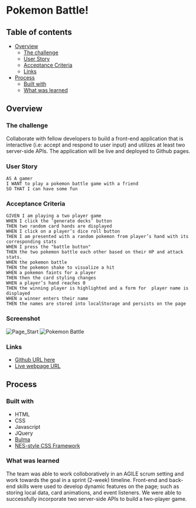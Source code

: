 # Pokemon Battle!

## Table of contents

- [Overview](#overview)
  - [The challenge](#the-challenge)
  - [User Story](#user-story)
  - [Acceptance Criteria](#acceptance-criteria)
  - [Links](#links)
- [Process](#process)
  - [Built with](#built-with)
  - [What was learned](#what-i-learned)

## Overview

### The challenge

Collaborate with fellow developers to build a front-end application that is interactive (i.e: accept and respond to user input) and utilizes at least two server-side APIs. The application will be live and deployed to Github pages.

### User Story

    AS A gamer 
    I WANT to play a pokemon battle game with a friend
    SO THAT I can have some fun

### Acceptance Criteria

    GIVEN I am playing a two player game
    WHEN I click the ‘generate decks’ button
    THEN two random card hands are displayed
    WHEN I click on a player’s dice roll button
    THEN I am presented with a random pokemon from player’s hand with its corresponding stats 
    WHEN I press the "battle button" 
    THEN the two pokemon battle each other based on their HP and attack stats.
    WHEN the pokemon battle
    THEN the pokemon shake to visualize a hit
    WHEN a pokemon faints for a player
    THEN then the card styling changes
    WHEN a player’s hand reaches 0
    THEN the winning player is highlighted and a form for  player name is displayed
    WHEN a winner enters their name
    THEN the names are stored into localStorage and persists on the page

### Screenshot

![Page_Start](assets/images/screenshot.png)
![Pokemon Battle](assets/images/screenshot_1.png)

### Links

- [Github URL here](https://github.com/dnsnguy08/Pokemon-Battle)
- [Live webpage URL](https://dnsnguy08.github.io/Pokemon-Battle/)

## Process

### Built with
- HTML
- CSS
- Javascript
- JQuery
- [Bulma](https://bulma.io/documentation/)
- [NES-style  CSS Framework](https://nostalgic-css.github.io/NES.css/)

### What was learned
The team was able to work colloboratively in an AGILE scrum setting and work towards the goal in a sprint (2-week) timeline. Front-end and back-end skills were used to develop dynamic features on the page; such as storing local data, card animations, and event listeners. 
We were able to successfully incorporate two server-side APIs to build a two-player game.
